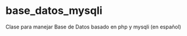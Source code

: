 base_datos_mysqli
=================

Clase para manejar Base de Datos basado en php y mysqli (en español)


